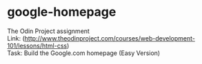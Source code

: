 # google-homepage
The Odin Project assignment<br>
Link: (http://www.theodinproject.com/courses/web-development-101/lessons/html-css)<br>
Task: Build the Google.com homepage (Easy Version)
